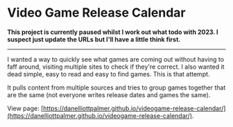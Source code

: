 # Video Game Release Calendar

**This project is currently paused whilst I work out what todo with 2023. I suspect just update the URLs but I'll have a little think first.**

---

I wanted a way to quickly see what games are coming out without having to faff around, visiting multiple sites to check if they're correct. I also wanted it dead simple, easy to read and easy to find games. This is that attempt.

It pulls content from multiple sources and tries to group games together that are the same (not everyone writes release dates and games the same).

View page: [https://danelliottpalmer.github.io/videogame-release-calendar/](https://danelliottpalmer.github.io/videogame-release-calendar/).
